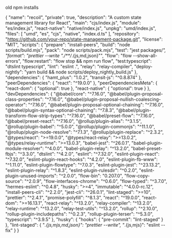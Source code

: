 old npm installs


{
  "name": "recoil",
  "private": true,
  "description": "A custom state management library for React",
  "main": "cjs/index.js",
  "module": "es/index.js",
  "react-native": "native/index.js",
  "unpkg": "umd/index.js",
  "files": [
    "umd",
    "es",
    "cjs",
    "native",
    "index.d.ts"
  ],
  "repository": "https://github.com/your-repo/state-management-package.git",
  "license": "MIT",
  "scripts": {
    "prepare": "install-peers",
    "build": "node scripts/build.mjs",
    "pack": "node scripts/pack.mjs",
    "test": "jest packages/*",
    "format": "prettier --write \"./**/*.{js,md,json}\"",
    "flow": "flow --show-all-errors",
    "flow:restart": "flow stop && npm run flow",
    "test:typescript": "dtslint typescript",
    "lint": "eslint .",
    "relay": "relay-compiler",
    "deploy-nightly": "yarn build && node scripts/deploy_nightly_build.js"
  },
  "dependencies": {
    "hamt_plus": "1.0.2",
    "transit-js": "^0.8.874"
  },
  "peerDependencies": {
    "react": "^19.0.0"
  },
  "peerDependenciesMeta": {
    "react-dom": {
      "optional": true
    },
    "react-native": {
      "optional": true
    }
  },
  "devDependencies": {
    "@babel/core": "^7.16.0",
    "@babel/plugin-proposal-class-properties": "^7.16.0",
    "@babel/plugin-proposal-nullish-coalescing-operator": "^7.16.0",
    "@babel/plugin-proposal-optional-chaining": "^7.16.0",
    "@babel/plugin-syntax-optional-chaining": "^7.8.3",
    "@babel/plugin-transform-flow-strip-types": "^7.16.0",
    "@babel/preset-flow": "^7.16.0",
    "@babel/preset-react": "^7.16.0",
    "@rollup/plugin-alias": "^3.1.5",
    "@rollup/plugin-babel": "^5.0.0",
    "@rollup/plugin-commonjs": "^11.1.0",
    "@rollup/plugin-node-resolve": "^7.1.3",
    "@rollup/plugin-replace": "^2.3.2",
    "@types/react": ">=19.0.0",
    "@types/react-relay": ">=13.0.2",
    "@types/relay-runtime": ">=13.0.3",
    "babel-jest": "^26.0.1",
    "babel-plugin-module-resolver": "^4.0.0",
    "babel-plugin-relay": "^13.2.0",
    "babel-preset-fbjs": "^3.3.0",
    "dtslint": "^4.2.0",
    "eslint": "^7.32.0",
    "eslint-plugin-react": "^7.32.0",
    "eslint-plugin-react-hooks": "^4.2.0",
    "eslint-plugin-fb-www": "^1.11.0",
    "eslint-plugin-flowtype": "^7.0.3",
    "eslint-plugin-jest": "^23.13.2",
    "eslint-plugin-relay": "^1.8.3",
    "eslint-plugin-rulesdir": "^0.2.0",
    "eslint-plugin-unused-imports": "^2.0.0",
    "flow-bin": "0.207.0",
    "flow-copy-source": "^2.0.9",
    "flow-interfaces-chrome": "^0.6.0",
    "flow-typed": "^3.7.0",
    "hermes-eslint": "^0.4.8",
    "husky": ">=4",
    "immutable": "^4.0.0-rc.12",
    "install-peers-cli": "^2.2.0",
    "jest-cli": "^26.0.1",
    "lint-staged": ">=10",
    "prettier": "^2.4.1",
    "promise-polyfill": "^8.1.3",
    "react": "^19.0.0",
    "react-dom": ">=16.13.1",
    "react-relay": "^13.2.0",
    "relay-compiler": "^13.2.0",
    "relay-runtime": "^13.2.0",
    "relay-test-utils": "^13.2.0",
    "rollup": "^2.10.0",
    "rollup-plugin-includepaths": "^0.2.3",
    "rollup-plugin-terser": "^5.3.0",
    "typescript": "^3.9.5"
  },
  "husky": {
    "hooks": {
      "pre-commit": "lint-staged"
    }
  },
  "lint-staged": {
    "*.{js,mjs,md,json}": "prettier --write",
    "*.{js,mjs}": "eslint --fix"
  }
}
